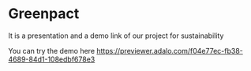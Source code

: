 # Greenpact
It is a presentation and a demo link of our project for sustainability

You can try the demo here
https://previewer.adalo.com/f04e77ec-fb38-4689-84d1-108edbf678e3
